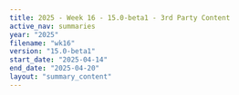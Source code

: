 ```yaml
---
title: 2025 - Week 16 - 15.0-beta1 - 3rd Party Content
active_nav: summaries
year: "2025"
filename: "wk16"
version: "15.0-beta1"
start_date: "2025-04-14"
end_date: "2025-04-20"
layout: "summary_content"
---
```

